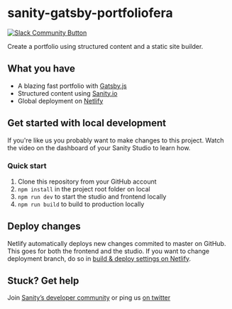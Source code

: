 # sanity-gatsby-portfoliofera

[![Slack Community Button](https://slack.sanity.io/badge.svg)](https://slack.sanity.io/)

Create a portfolio using structured content and a static site builder.

## What you have

- A blazing fast portfolio with [Gatsby.js](https://gatsbyjs.org)
- Structured content using [Sanity.io](https://www.sanity.io)
- Global deployment on [Netlify](https://netlify.com)

## Get started with local development

If you're like us you probably want to make changes to this project. Watch the video on the dashboard of your Sanity Studio to learn how.

### Quick start

1. Clone this repository from your GitHub account
2. `npm install` in the project root folder on local
3. `npm run dev` to start the studio and frontend locally
4. `npm run build` to build to production locally

## Deploy changes

Netlify automatically deploys new changes commited to master on GitHub. This goes for both the frontend and the studio. If you want to change deployment branch, do so in [build & deploy settings on Netlify](https://www.netlify.com/docs/continuous-deployment/#branches-deploys).

## Stuck? Get help

Join [Sanity’s developer community](https://slack.sanity.io) or ping us [on twitter](https://twitter.com/sanity_io)

